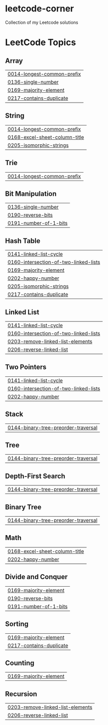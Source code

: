 # leetcode-corner
Collection of my Leetcode solutions

<!---LeetCode Topics Start-->
# LeetCode Topics
## Array
|  |
| ------- |
| [0014-longest-common-prefix](https://github.com/Ben-Vollrath/leetcode-corner/tree/master/0014-longest-common-prefix) |
| [0136-single-number](https://github.com/Ben-Vollrath/leetcode-corner/tree/master/0136-single-number) |
| [0169-majority-element](https://github.com/Ben-Vollrath/leetcode-corner/tree/master/0169-majority-element) |
| [0217-contains-duplicate](https://github.com/Ben-Vollrath/leetcode-corner/tree/master/0217-contains-duplicate) |
## String
|  |
| ------- |
| [0014-longest-common-prefix](https://github.com/Ben-Vollrath/leetcode-corner/tree/master/0014-longest-common-prefix) |
| [0168-excel-sheet-column-title](https://github.com/Ben-Vollrath/leetcode-corner/tree/master/0168-excel-sheet-column-title) |
| [0205-isomorphic-strings](https://github.com/Ben-Vollrath/leetcode-corner/tree/master/0205-isomorphic-strings) |
## Trie
|  |
| ------- |
| [0014-longest-common-prefix](https://github.com/Ben-Vollrath/leetcode-corner/tree/master/0014-longest-common-prefix) |
## Bit Manipulation
|  |
| ------- |
| [0136-single-number](https://github.com/Ben-Vollrath/leetcode-corner/tree/master/0136-single-number) |
| [0190-reverse-bits](https://github.com/Ben-Vollrath/leetcode-corner/tree/master/0190-reverse-bits) |
| [0191-number-of-1-bits](https://github.com/Ben-Vollrath/leetcode-corner/tree/master/0191-number-of-1-bits) |
## Hash Table
|  |
| ------- |
| [0141-linked-list-cycle](https://github.com/Ben-Vollrath/leetcode-corner/tree/master/0141-linked-list-cycle) |
| [0160-intersection-of-two-linked-lists](https://github.com/Ben-Vollrath/leetcode-corner/tree/master/0160-intersection-of-two-linked-lists) |
| [0169-majority-element](https://github.com/Ben-Vollrath/leetcode-corner/tree/master/0169-majority-element) |
| [0202-happy-number](https://github.com/Ben-Vollrath/leetcode-corner/tree/master/0202-happy-number) |
| [0205-isomorphic-strings](https://github.com/Ben-Vollrath/leetcode-corner/tree/master/0205-isomorphic-strings) |
| [0217-contains-duplicate](https://github.com/Ben-Vollrath/leetcode-corner/tree/master/0217-contains-duplicate) |
## Linked List
|  |
| ------- |
| [0141-linked-list-cycle](https://github.com/Ben-Vollrath/leetcode-corner/tree/master/0141-linked-list-cycle) |
| [0160-intersection-of-two-linked-lists](https://github.com/Ben-Vollrath/leetcode-corner/tree/master/0160-intersection-of-two-linked-lists) |
| [0203-remove-linked-list-elements](https://github.com/Ben-Vollrath/leetcode-corner/tree/master/0203-remove-linked-list-elements) |
| [0206-reverse-linked-list](https://github.com/Ben-Vollrath/leetcode-corner/tree/master/0206-reverse-linked-list) |
## Two Pointers
|  |
| ------- |
| [0141-linked-list-cycle](https://github.com/Ben-Vollrath/leetcode-corner/tree/master/0141-linked-list-cycle) |
| [0160-intersection-of-two-linked-lists](https://github.com/Ben-Vollrath/leetcode-corner/tree/master/0160-intersection-of-two-linked-lists) |
| [0202-happy-number](https://github.com/Ben-Vollrath/leetcode-corner/tree/master/0202-happy-number) |
## Stack
|  |
| ------- |
| [0144-binary-tree-preorder-traversal](https://github.com/Ben-Vollrath/leetcode-corner/tree/master/0144-binary-tree-preorder-traversal) |
## Tree
|  |
| ------- |
| [0144-binary-tree-preorder-traversal](https://github.com/Ben-Vollrath/leetcode-corner/tree/master/0144-binary-tree-preorder-traversal) |
## Depth-First Search
|  |
| ------- |
| [0144-binary-tree-preorder-traversal](https://github.com/Ben-Vollrath/leetcode-corner/tree/master/0144-binary-tree-preorder-traversal) |
## Binary Tree
|  |
| ------- |
| [0144-binary-tree-preorder-traversal](https://github.com/Ben-Vollrath/leetcode-corner/tree/master/0144-binary-tree-preorder-traversal) |
## Math
|  |
| ------- |
| [0168-excel-sheet-column-title](https://github.com/Ben-Vollrath/leetcode-corner/tree/master/0168-excel-sheet-column-title) |
| [0202-happy-number](https://github.com/Ben-Vollrath/leetcode-corner/tree/master/0202-happy-number) |
## Divide and Conquer
|  |
| ------- |
| [0169-majority-element](https://github.com/Ben-Vollrath/leetcode-corner/tree/master/0169-majority-element) |
| [0190-reverse-bits](https://github.com/Ben-Vollrath/leetcode-corner/tree/master/0190-reverse-bits) |
| [0191-number-of-1-bits](https://github.com/Ben-Vollrath/leetcode-corner/tree/master/0191-number-of-1-bits) |
## Sorting
|  |
| ------- |
| [0169-majority-element](https://github.com/Ben-Vollrath/leetcode-corner/tree/master/0169-majority-element) |
| [0217-contains-duplicate](https://github.com/Ben-Vollrath/leetcode-corner/tree/master/0217-contains-duplicate) |
## Counting
|  |
| ------- |
| [0169-majority-element](https://github.com/Ben-Vollrath/leetcode-corner/tree/master/0169-majority-element) |
## Recursion
|  |
| ------- |
| [0203-remove-linked-list-elements](https://github.com/Ben-Vollrath/leetcode-corner/tree/master/0203-remove-linked-list-elements) |
| [0206-reverse-linked-list](https://github.com/Ben-Vollrath/leetcode-corner/tree/master/0206-reverse-linked-list) |
<!---LeetCode Topics End-->